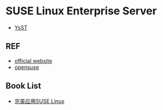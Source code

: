 # SUSE Linux Enterprise Server


- [YsST](ysst.md)


## REF

- [official website](https://www.suse.com/)
- [opensuse](https://www.opensuse.org/)

## Book List

- [完美应用SUSE Linux](www.broadview.com.cn/18863)